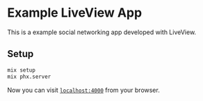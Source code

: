 # Example LiveView App

This is a example social networking app developed with LiveView.

## Setup

```bash
mix setup
mix phx.server
```

Now you can visit [`localhost:4000`](http://localhost:4000) from your browser.
